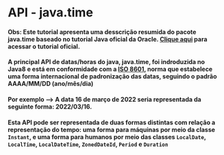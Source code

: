 # **API - java.time**

#### Obs: Este tutorial apresenta uma desscrição resumida do pacote java.time baseado no tutorial Java oficial da Oracle. [Clique aqui](https://docs.oracle.com/javase/tutorial/datetime/index.html) para acessar o tutorial oficial.

#### A principal API de datas/horas do java, java.time, foi indroduzida no Java8 e está em conformidade com a [ISO 8601](https://www.iso.org/iso-8601-date-and-time-format.html), norma que estabelece uma forma internacional de padronização das datas, seguindo o padrão AAAA/MM/DD (ano/mês/dia)

#### **Por exemplo** --> A data 16 de março de 2022 seria representada da seguinte forma: 2022/03/16.

#### Esta API pode ser representada de duas formas distintas com relação a representação do tempo: uma forma para máquinas por meio da classe `Instant`, e uma forma para humanos por meio das classes `LocalDate`, `LocalTime`, `LocalDateTime`, `ZonedDateId`, `Period` e `Duration`
